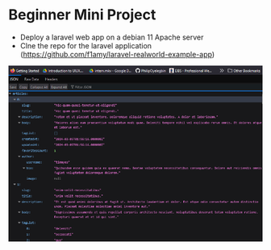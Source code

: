 # Beginner Mini Project

- Deploy a laravel web app on a debian 11 Apache server
- Clne the repo for the laravel application (https://github.com/f1amy/laravel-realworld-example-app)

![preview](web.png)
